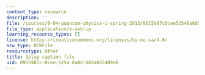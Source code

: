 ```yaml
---
content_type: resource
description: ''
file: /courses/8-04-quantum-physics-i-spring-2013/8915987c0cee52548a8d584e655489e6_lMFgfqRZYoc.vtt
file_type: application/x-subrip
learning_resource_types: []
license: https://creativecommons.org/licenses/by-nc-sa/4.0/
ocw_type: OCWFile
resourcetype: Other
title: 3play caption file
uid: 8915987c-0cee-5254-8a8d-584e655489e6
---
```

